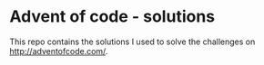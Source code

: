 # Advent of code - solutions

This repo contains the solutions I used to solve the challenges on http://adventofcode.com/.
